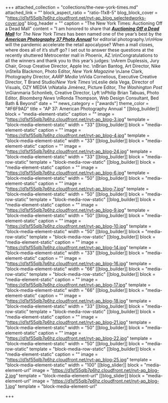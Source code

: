 +++
attached_collection = "collections/the-new-york-times.md"
attached_link = ""
block_aspect_ratio = "ratio-11x8-5"
blog_block_cover = "https://d1sf55qlb7p6hz.cloudfront.net/nyt-ap_blog_selectedworks-cover.jpg"
blog_header = ""
caption = "The New York Times: Auctioning Off a Dead Mall"
content = "I am honored to share that [**_Auctioning Off a Dead Mall_**](https://jesserieser.com/collections/nytimes-metrocenter) for _The New York Times_ has been named one of the year’s best by the [**_American Photography 37 Photo Annual_**](https://www.ai-ap.com/slideshow/AP/37/jesse-rieser/#1) for editorial photography.\n\nHow will the pandemic accelerate the retail apocalypse? When a mall closes, where does all of it’s stuff go? I set out to answer these questions at the recently shuttered Metrocenter mall in Phoenix, AZ.\n\nCongratulations to all the winners and thank you to this year’s judges:  \nArem Duplessis, Jury Chair, Group Creative Director, Apple Inc.  \nBrian Bantog, Art Director, Nike  \nStella Blackmon, Photo Editor, _New York Magazine_  \nJane Clark, Photography Director, _AARP Media_  \nVida Cornelious, Executive Creative Director, T Brand Studio/_New York Times_  \nLeslie dela Vega, Director of Visuals, OZY MEDIA  \nNatalia Jiménez, Picture Editor, _The Washington Post_  \nGianmaria Schonlieb, Creative Director, Lyft  \nPhilip Brian Tabuas, Photo Editor, _Bloomberg News_  \nRonda Thompson, Web Design Consultant, Bed Bath & Beyond"
date = ""
news_category = ["awards"]
theme_color = "#F6F9AD"
title = "AP 37: American Photography Annual "
[[blog_builder]]
block = "media-element-static"
caption = ""
image = "https://d1sf55qlb7p6hz.cloudfront.net/nyt-ap_blog-3.jpg"
template = "block-media-element-static"
width = "33"
[[blog_builder]]
block = "media-element-static"
caption = ""
image = "https://d1sf55qlb7p6hz.cloudfront.net/nyt-ap_blog-4.jpg"
template = "block-media-element-static"
width = "33"
[[blog_builder]]
block = "media-element-static"
caption = ""
image = "https://d1sf55qlb7p6hz.cloudfront.net/nyt-ap_blog-24.jpg"
template = "block-media-element-static"
width = "33"
[[blog_builder]]
block = "media-row-static"
template = "block-media-row-static"
[[blog_builder]]
block = "media-element-static"
caption = ""
image = "https://d1sf55qlb7p6hz.cloudfront.net/nyt-ap_blog-6.jpg"
template = "block-media-element-static"
width = "50"
[[blog_builder]]
block = "media-element-static"
caption = ""
image = "https://d1sf55qlb7p6hz.cloudfront.net/nyt-ap_blog-7.jpg"
template = "block-media-element-static"
width = "50"
[[blog_builder]]
block = "media-row-static"
template = "block-media-row-static"
[[blog_builder]]
block = "media-element-static"
caption = ""
image = "https://d1sf55qlb7p6hz.cloudfront.net/nyt-ap_blog-9.jpg"
template = "block-media-element-static"
width = "50"
[[blog_builder]]
block = "media-element-static"
caption = ""
image = "https://d1sf55qlb7p6hz.cloudfront.net/nyt-ap_blog-10.jpg"
template = "block-media-element-static"
width = "50"
[[blog_builder]]
block = "media-row-static"
template = "block-media-row-static"
[[blog_builder]]
block = "media-element-static"
caption = ""
image = "https://d1sf55qlb7p6hz.cloudfront.net/nyt-ap_blog-14.jpg"
template = "block-media-element-static"
width = "33"
[[blog_builder]]
block = "media-element-static"
caption = ""
image = "https://d1sf55qlb7p6hz.cloudfront.net/nyt-ap_blog-16.jpg"
template = "block-media-element-static"
width = "66"
[[blog_builder]]
block = "media-row-static"
template = "block-media-row-static"
[[blog_builder]]
block = "media-element-static"
caption = ""
image = "https://d1sf55qlb7p6hz.cloudfront.net/nyt-ap_blog-17.jpg"
template = "block-media-element-static"
width = "66"
[[blog_builder]]
block = "media-element-static"
caption = ""
image = "https://d1sf55qlb7p6hz.cloudfront.net/nyt-ap_blog-18.jpg"
template = "block-media-element-static"
width = "33"
[[blog_builder]]
block = "media-row-static"
template = "block-media-row-static"
[[blog_builder]]
block = "media-element-static"
caption = ""
image = "https://d1sf55qlb7p6hz.cloudfront.net/nyt-ap_blog-21.jpg"
template = "block-media-element-static"
width = "50"
[[blog_builder]]
block = "media-element-static"
caption = ""
image = "https://d1sf55qlb7p6hz.cloudfront.net/nyt-ap_blog-22.jpg"
template = "block-media-element-static"
width = "50"
[[blog_builder]]
block = "media-row-static"
template = "block-media-row-static"
[[blog_builder]]
block = "media-element-static"
caption = ""
image = "https://d1sf55qlb7p6hz.cloudfront.net/nyt-ap_blog-25.jpg"
template = "block-media-element-static"
width = "100"
[[blog_slider]]
block = "media-element-url"
image = "https://d1sf55qlb7p6hz.cloudfront.net/nyt-ap_blog-2.jpg"
template = "block-media-element-url"
[[blog_slider]]
block = "media-element-url"
image = "https://d1sf55qlb7p6hz.cloudfront.net/nyt-ap_blog-1.jpg"
template = "block-media-element-url"

+++
